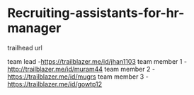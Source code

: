 # Recruiting-assistants-for-hr-manager

trailhead url

team lead -https://trailblazer.me/id/jhan1103
team member 1 -http://trailblazer.me/id/muram44
team member 2 -https://trailblazer.me/id/mugrs
team member 3 -https://trailblazer.me/id/gowtp12
